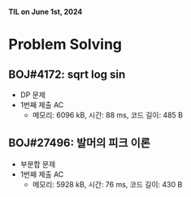 **TIL on June 1st, 2024**

# Problem Solving
## BOJ#4172: sqrt log sin
* DP 문제
* 1번째 제출 AC
    - 메모리: 6096 kB, 시간: 88 ms, 코드 길이: 485 B

## BOJ#27496: 발머의 피크 이론
* 부분합 문제
* 1번째 제출 AC
    - 메모리: 5928 kB, 시간: 76 ms, 코드 길이: 430 B
